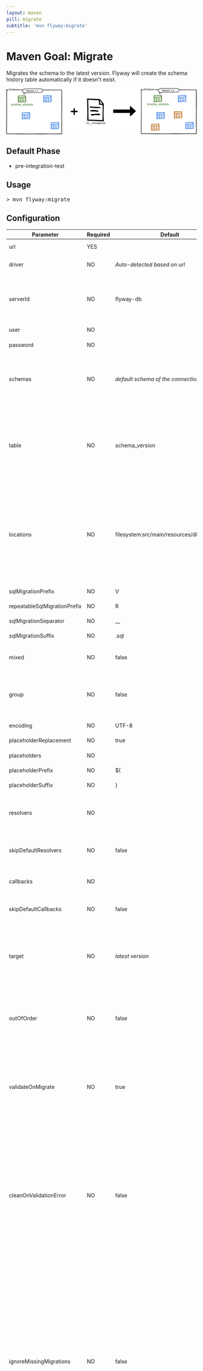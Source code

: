 ```yaml
---
layout: maven
pill: migrate
subtitle: 'mvn flyway:migrate'
---
```

# Maven Goal: Migrate

Migrates the schema to the latest version. Flyway will create the schema history table automatically if it doesn't
    exist.

<a href="/documentation/command/migrate"><img src="/assets/balsamiq/command-migrate.png" alt="migrate"></a>

## Default Phase

- pre-integration-test

## Usage

<pre class="console">&gt; mvn flyway:migrate</pre>

## Configuration

<table class="table table-bordered table-hover">
    <thead>
    <tr>
        <th>Parameter</th>
        <th>Required</th>
        <th>Default</th>
        <th>Description</th>
    </tr>
    </thead>
    <tbody>
    <tr>
        <td>url</td>
        <td>YES</td>
        <td></td>
        <td>The jdbc url to use to connect to the database</td>
    </tr>
    <tr>
        <td>driver</td>
        <td>NO</td>
        <td><i>Auto-detected based on url</i></td>
        <td>The fully qualified classname of the jdbc driver to use
            to connect to the database
        </td>
    </tr>
    <tr>
        <td>serverId</td>
        <td>NO</td>
        <td>flyway-db</td>
        <td>The id of the server in the Maven settings.xml file to
            load the credentials from.<br/><br/>This is an alternative to passing the credentials in
            directly through properties.
        </td>
    </tr>
    <tr>
        <td>user</td>
        <td>NO</td>
        <td></td>
        <td>The user to use to connect to the database</td>
    </tr>
    <tr>
        <td>password</td>
        <td>NO</td>
        <td></td>
        <td>The password to use to connect to the database</td>
    </tr>
    <tr>
        <td>schemas</td>
        <td>NO</td>
        <td><i>default schema of the connection</i></td>
        <td>Case-sensitive list of schemas managed by Flyway.<br/>
            The first schema in the list will be automatically set as the default one during
            the migration. It will also be the one containing the schema history table.
        </td>
    </tr>
    <tr>
        <td>table</td>
        <td>NO</td>
        <td>schema_version</td>
        <td>The name of Flyway&#x27;s schema history table.<br/>By
            default (single-schema mode) the schema history table is placed in the default schema for the connection
            provided by the datasource.<br/>When the <i>flyway.schemas</i> property is set (multi-schema mode),
            the schema history table is placed in the first schema of the list.
        </td>
    </tr>
    <tr>
        <td>locations</td>
        <td>NO</td>
        <td>filesystem:src/main/resources/db/migration</td>
        <td>Locations to scan recursively for migrations. The location type is determined by its prefix.<br/>
            Unprefixed locations or locations starting with <code>classpath:</code> point to a package on the
            classpath and may contain both sql and java-based migrations.<br/>
            Locations starting with <code>filesystem:</code> point to a directory on the filesystem and may only
            contain sql migrations.
        </td>
    </tr>
    <tr>
        <td>sqlMigrationPrefix</td>
        <td>NO</td>
        <td>V</td>
        <td>The file name prefix for Sql migrations</td>
    </tr>
    <tr>
        <td>repeatableSqlMigrationPrefix</td>
        <td>NO</td>
        <td>R</td>
        <td>The file name prefix for repeatable Sql migrations</td>
    </tr>
    <tr>
        <td>sqlMigrationSeparator</td>
        <td>NO</td>
        <td>__</td>
        <td>The file name separator for Sql migrations</td>
    </tr>
    <tr>
        <td>sqlMigrationSuffix</td>
        <td>NO</td>
        <td>.sql</td>
        <td>The file name suffix for Sql migrations</td>
    </tr>
    <tr>
        <td>mixed</td>
        <td>NO</td>
        <td>false</td>
        <td>Whether to allow mixing transactional and non-transactional statements within the same migration</td>
    </tr>
    <tr id="group">
        <td>group</td>
        <td>NO</td>
        <td>false</td>
        <td>Whether to group all pending migrations together in the same transaction when applying them (only recommended for databases with support for DDL transactions)</td>
    </tr>
    <tr>
        <td>encoding</td>
        <td>NO</td>
        <td>UTF-8</td>
        <td>The encoding of Sql migrations</td>
    </tr>
    <tr>
        <td>placeholderReplacement</td>
        <td>NO</td>
        <td>true</td>
        <td>Whether placeholders should be replaced</td>
    </tr>
    <tr>
        <td>placeholders</td>
        <td>NO</td>
        <td></td>
        <td>Placeholders to replace in Sql migrations</td>
    </tr>
    <tr>
        <td>placeholderPrefix</td>
        <td>NO</td>
        <td>${</td>
        <td>The prefix of every placeholder </td>
    </tr>
    <tr>
        <td>placeholderSuffix</td>
        <td>NO</td>
        <td>}
        </td>
        <td>The suffix of every placeholder</td>
    </tr>
    <tr>
        <td>resolvers</td>
        <td>NO</td>
        <td></td>
        <td>Fully qualified class names of custom
            <a href="/documentation/api/javadoc/org/flywaydb/core/api/resolver/MigrationResolver">MigrationResolver</a>
            implementations to be used in addition to the built-in ones for resolving Migrations to apply.</td>
    </tr>
    <tr>
        <td>skipDefaultResolvers</td>
        <td>NO</td>
        <td>false</td>
        <td>Whether default built-in resolvers (sql, jdbc and spring-jdbc) should be skipped. If true, only custom resolvers are used.</td>
    </tr>
    <tr>
        <td>callbacks</td>
        <td>NO</td>
        <td></td>
        <td>Fully qualified class names of
            <a href="/documentation/api/javadoc/org/flywaydb/core/api/callback/FlywayCallback">FlywayCallback</a>
            implementations to use to hook into the Flyway lifecycle.</td>
    </tr>
    <tr>
        <td>skipDefaultCallbacks</td>
        <td>NO</td>
        <td>false</td>
        <td>Whether default built-in callbacks (sql) should be skipped. If true, only custom callbacks are used.</td>
    </tr>
    <tr>
        <td>target</td>
        <td>NO</td>
        <td><i>latest version</i></td>
        <td>The target version up to which Flyway should run
            migrations. Migrations with a higher version number will not be applied. The string 'current' will be
            interpreted as MigrationVersion.CURRENT, a placeholder for the latest version that has been applied to the
            database.
        </td>
    </tr>
    <tr>
        <td>outOfOrder</td>
        <td>NO</td>
        <td>false</td>
        <td>Allows migrations to be run "out of order".
            <p>If you already have versions 1 and 3 applied, and now a version 2 is found,
                it will be applied too instead of being ignored.</p>
        </td>
    </tr>
    <tr>
        <td>validateOnMigrate</td>
        <td>NO</td>
        <td>true</td>
        <td>Whether to automatically call validate or not when running migrate.<br/>
            For each sql migration a CRC32 checksum is calculated
            when the sql script is executed. The validate mechanism checks if the sql migration in the classpath
            still has the same checksum as the sql migration already executed in the database.<br/></td>
    </tr>
    <tr id="cleanOnValidationError">
        <td>cleanOnValidationError</td>
        <td>NO</td>
        <td>false</td>
        <td>Whether to automatically call clean or not when a validation error occurs.<br/><br/>
            This is exclusively intended as a convenience for development. Even tough we
            strongly recommend not to change migration scripts once they have been checked into SCM and run, this
            provides a way of dealing with this case in a smooth manner. The database will be wiped clean
            automatically, ensuring that the next migration will bring you back to the state checked into
            SCM.<br/><br/><strong>Warning ! Do not enable in production !</strong>
        </td>
    </tr>
    <tr>
        <td>ignoreMissingMigrations</td>
        <td>NO</td>
        <td>false</td>
        <td>Ignore missing migrations when reading the schema history table. These are migrations that were performed by an
            older deployment of the application that are no longer available in this version. For example: we have migrations
            available on the classpath with versions 1.0 and 3.0. The schema history table indicates that a migration with version 2.0
            (unknown to us) has also been applied. Instead of bombing out (fail fast) with an exception, a
            warning is logged and Flyway continues normally. This is useful for situations where one must be able to deploy
            a newer version of the application even though it doesn't contain migrations included with an older one anymore.
            Note that if the most recently applied migration is removed, Flyway has no way to know it is missing and will 
            mark it as future instead.
        </td>
    </tr>
    <tr>
        <td>ignoreFutureMigrations</td>
        <td>NO</td>
        <td>true</td>
        <td>Ignore future migrations when reading the schema history table. These are migrations that were performed by a
            newer deployment of the application that are not yet available in this version. For example: we have migrations
            available on the classpath up to version 3.0. The schema history table indicates that a migration to version 4.0
            (unknown to us) has already been applied. Instead of bombing out (fail fast) with an exception, a
            warning is logged and Flyway continues normally. This is useful for situations where one must be able to redeploy
            an older version of the application after the database has been migrated by a newer one.</td>
    </tr>
    <tr>
        <td>cleanDisabled</td>
        <td>NO</td>
        <td>false</td>
        <td>Whether to disable clean. This is especially useful for production environments where running clean can be quite a career limiting move.</td>
    </tr>
    <tr>
        <td>baselineOnMigrate</td>
        <td>NO</td>
        <td>false</td>
        <td>Whether to automatically call baseline when migrate is executed against a non-empty schema with no metadata
            table.
            This schema will then be baselined with the <code>baselineVersion</code> before executing the migrations.
            Only migrations above <code>baselineVersion</code> will then be applied.<br/>

            <p>This is useful for initial Flyway production deployments on projects with an existing DB.</p>

            <p>Be careful when enabling this as it removes the safety net that ensures Flyway does not migrate the wrong
                database in case of a configuration mistake!</p>
        </td>
    </tr>
    <tr>
        <td>baselineVersion</td>
        <td>NO</td>
        <td>1</td>
        <td>The version to tag an existing schema with when executing baseline</td>
    </tr>
    <tr>
        <td>baselineDescription</td>
        <td>NO</td>
        <td>
            <nobr>&lt;&lt; Flyway Baseline &gt;&gt;</nobr>
        </td>
        <td>The description to tag an existing schema with when executing baseline</td>
    </tr>
    <tr>
        <td>installedBy</td>
        <td>NO</td>
        <td><i>Current database user</i></td>
        <td>The username that will be recorded in the schema history table as having applied the migration</td>
    </tr>
    <tr>
        <td>skip</td>
        <td>NO</td>
        <td>false</td>
        <td>Skips the execution of the plugin for this module</td>
    </tr>
    <tr>
        <td>configFile</td>
        <td>NO</td>
        <td>flyway.properties</td>
        <td>Properties file from which to load the Flyway configuration. The names of the individual properties match the ones you would
            use as Maven or System properties. The encoding of the file must be the same as the encoding defined with the
            flyway.encoding property, which is UTF-8 by default. Relative paths are relative to the POM.</td>
    </tr>
    <tr>
        <td>errorHandlers {% include pro.html %}</td>
        <td>NO</td>
        <td><i>none</i></td>
        <td>The fully qualified class names of handlers for errors and warnings that occur during
         a migration. This can be used to customize Flyway's behavior by for example throwing another runtime exception,
          outputting a warning or suppressing the error instead of throwing a FlywayException. ErrorHandlers are invoked
           in order until one reports to have successfully handled the errors or warnings.
           If none do, or if none are present, Flyway falls back to its default handling of errors and warnings.
           </td>
    </tr>
    <tr>
        <td>dryRunOutput {% include pro.html %}</td>
        <td>NO</td>
        <td><i>Execute directly against the database</i></td>
        <td>The file where to output the SQL statements of a migration dry run. If the file specified is in a non-existent
            directory, Flyway will create all directories and parent directories as needed.
            Omit to use the default mode of executing the SQL statements directly against the database.</td>
    </tr>
    </tbody>
</table>

<h2>Sample configuration</h2>
<pre class="prettyprint">&lt;configuration&gt;
    &lt;driver&gt;org.hsqldb.jdbcDriver&lt;/driver&gt;
    &lt;url&gt;jdbc:hsqldb:file:${project.build.directory}/db/flyway_sample;shutdown=true&lt;/url&gt;
    &lt;user&gt;SA&lt;/user&gt;
    &lt;password&gt;mySecretPwd&lt;/password&gt;
    &lt;schemas&gt;
        &lt;schema&gt;schema1&lt;/schema&gt;
        &lt;schema&gt;schema2&lt;/schema&gt;
        &lt;schema&gt;schema3&lt;/schema&gt;
    &lt;/schemas&gt;
    &lt;table&gt;schema_history&lt;/table&gt;
    &lt;locations&gt;
        &lt;location&gt;classpath:migrations1&lt;/location&gt;
        &lt;location&gt;migrations2&lt;/location&gt;
        &lt;location&gt;filesystem:/sql-migrations&lt;/location&gt;
    &lt;/locations&gt;
    &lt;sqlMigrationPrefix&gt;Migration-&lt;/sqlMigrationPrefix&gt;
    &lt;repeatableSqlMigrationPrefix&gt;RRR&lt;/repeatableSqlMigrationPrefix&gt;
    &lt;sqlMigrationSeparator&gt;__&lt;/sqlMigrationSeparator&gt;
    &lt;sqlMigrationSuffix&gt;-OK.sql&lt;/sqlMigrationSuffix&gt;
    &lt;encoding&gt;ISO-8859-1&lt;/encoding&gt;
    &lt;placeholderReplacement&gt;true&lt;/placeholderReplacement&gt;
    &lt;placeholders&gt;
        &lt;aplaceholder&gt;value&lt;/aplaceholder&gt;
        &lt;otherplaceholder&gt;value123&lt;/otherplaceholder&gt;
    &lt;/placeholders&gt;
    &lt;placeholderPrefix&gt;#[&lt;/placeholderPrefix&gt;
    &lt;placeholderSuffix&gt;]&lt;/placeholderSuffix&gt;
    &lt;resolvers&gt;
        &lt;resolver&gt;com.mycompany.project.CustomResolver&lt;/resolver&gt;
        &lt;resolver&gt;com.mycompany.project.AnotherResolver&lt;/resolver&gt;
    &lt;/resolvers&gt;
    &lt;skipDefaultResolvers&gt;false&lt;/skipDefaultResolvers&gt;
    &lt;callbacks&gt;
        &lt;callback&gt;com.mycompany.project.CustomCallback&lt;/callback&gt;
        &lt;callback&gt;com.mycompany.project.AnotherCallback&lt;/callback&gt;
    &lt;/callbacks&gt;
    &lt;skipDefaultCallbacks&gt;false&lt;/skipDefaultCallbacks&gt;
    &lt;target&gt;1.1&lt;/target&gt;
    &lt;outOfOrder&gt;false&lt;/outOfOrder&gt;
    &lt;validateOnMigrate&gt;true&lt;/validateOnMigrate&gt;
    &lt;cleanOnValidationError&gt;false&lt;/cleanOnValidationError&gt;
    &lt;mixed&gt;false&lt;/mixed&gt;
    &lt;group&gt;false&lt;/group&gt;
    &lt;ignoreMissingMigrations&gt;false&lt;/ignoreMissingMigrations&gt;
    &lt;ignoreFutureMigrations&gt;false&lt;/ignoreFutureMigrations&gt;
    &lt;cleanDisabled&gt;false&lt;/cleanDisabled&gt;
    &lt;baselineOnMigrate&gt;false&lt;/baselineOnMigrate&gt;
    &lt;baselineVersion&gt;5&lt;/baselineVersion&gt;
    &lt;baselineDescription&gt;Let's go!&lt;/baselineDescription&gt;
    &lt;installedBy&gt;my-user&lt;/installedBy&gt;
    &lt;skip&gt;false&lt;/skip&gt;
    &lt;configFile&gt;myConfig.properties&lt;/configFile&gt;
    &lt;errorHandlers&gt;
        &lt;errorHandler&gt;com.mycompany.MyCustomErrorHandler&lt;/errorHandler&gt;
        &lt;errorHandler&gt;com.mycompany.AnotherErrorHandler&lt;/errorHandler&gt;
    &lt;/errorHandlers&gt;
    &lt;dryRunOutput&gt;/my/sql/dryrun-outputfile.sql&lt;/dryRunOutput&gt;
&lt;/configuration&gt;</pre>

## Exposed properties
The new database version number is exposed in the `flyway.current` Maven property.

## Sample output
<pre class="console">&gt; mvn compile flyway:migrate

[INFO] [compiler:compile {execution: default-compile}]
[INFO] Nothing to compile - all classes are up to date
[INFO] [flyway:migrate {execution: default-cli}]
[INFO] Current schema version: 0
[INFO] Migrating to version 1
[INFO] Migrating to version 1.1
[INFO] Migrating to version 1.2
[INFO] Migrating to version 1.3
[INFO] Successfully applied 4 migrations (execution time 00:00.091s).</pre>

<p class="next-steps">
    <a class="btn btn-primary" href="/documentation/maven/clean">Maven: clean <i class="fa fa-arrow-right"></i></a>
</p>